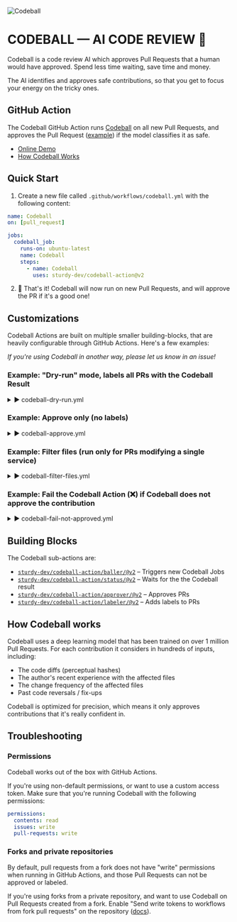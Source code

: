 ![Codeball](https://user-images.githubusercontent.com/47952/173048697-d3d39fc3-6238-4fc3-9baf-ccbbb3b4258c.png)


# CODEBALL &mdash; AI CODE REVIEW 🔮

Codeball is a code review AI which approves Pull Requests that a human would have approved. Spend less time waiting, save time and money.

The AI identifies and approves safe contributions, so that you get to focus your energy on the tricky ones.

## GitHub Action

The Codeball GitHub Action runs [Codeball](https://codeball.ai/) on all new Pull Requests, and approves the Pull Request ([example](https://github.com/sturdy-dev/codeball-action/pull/7)) if the model classifies it as safe.

- [Online Demo](https://codeball.ai/)
- [How Codeball Works](https://codeball.ai/how)

## Quick Start

1. Create a new file called `.github/workflows/codeball.yml` with the following content:

```yaml
name: Codeball
on: [pull_request]

jobs:
  codeball_job:
    runs-on: ubuntu-latest
    name: Codeball
    steps:
      - name: Codeball
        uses: sturdy-dev/codeball-action@v2
```

2. 🎉 That's it! Codeball will now run on new Pull Requests, and will approve the PR if it's a good one!

## Customizations

Codeball Actions are built on multiple smaller building-blocks, that are heavily configurable through GitHub Actions. Here's a few examples:

_If you're using Codeball in another way, please let us know in an issue!_

### Example: "Dry-run" mode, labels all PRs with the Codeball Result

<details>
  <summary>▶️ codeball-dry-run.yml</summary>
  
```yaml
on: [pull_request]

permissions:
  contents: read
  issues: write
  pull-requests: write

jobs:
  codeball:
    runs-on: ubuntu-latest
    name: Codeball
    steps:

      # Start a new Codeball review job
      # This step is asynchronous and will return a job id
      - name: Trigger Codeball
        id: codeball_baller
        uses: sturdy-dev/codeball-action/baller@v2


      # Wait for Codeball to return the status
      - name: Get Status
        id: codeball_status
        uses: sturdy-dev/codeball-action/status@v2
        with:
          codeball-job-id: ${{ steps.codeball_baller.outputs.codeball-job-id }}

      # If Codeball approved the contribution, add a "codeball:approved" label
      - name: Label Approved
        uses: sturdy-dev/codeball-action/labeler@v2
        if: ${{ steps.codeball_status.outputs.approved == 'true' }}
        with:
          name: "codeball:approved"
          color: "86efac" # green

      # If Codeball did not approve the contribution, add a "codeball:needs-review" label
      - name: Label Needs Review
        uses: sturdy-dev/codeball-action/labeler@v2
        if: ${{ steps.codeball_status.outputs.approved == 'false' }}
        with:
          name: "codeball:needs-review"
          color: "bfdbfe" # blue

```
</details>

### Example: Approve only (no labels)

<details>
  <summary>▶️ codeball-approve.yml</summary>
  
```yaml
on: [pull_request]

permissions:
  contents: read
  issues: write
  pull-requests: write

jobs:
  codeball:
    runs-on: ubuntu-latest
    name: Codeball
    steps:

      # Start a new Codeball review job
      # This step is asynchronous and will return a job id
      - name: Trigger Codeball
        id: codeball_baller
        uses: sturdy-dev/codeball-action/baller@v2


      # Wait for Codeball to return the status
      - name: Get Status
        id: codeball_status
        uses: sturdy-dev/codeball-action/status@v2
        with:
          codeball-job-id: ${{ steps.codeball_baller.outputs.codeball-job-id }}

      # If Codeball approved the contribution, approve the PR
      - name: Approve PR
        uses: sturdy-dev/codeball-action/approver@v2
        if: ${{ steps.codeball_status.outputs.approved == 'true' }}
        with:
          message: "Codeball: LGTM! :+1:"
```
</details>


### Example: Filter files (run only for PRs modifying a single service)

<details>
  <summary>▶️ codeball-filter-files.yml</summary>
  
```yaml
on:
  pull_request:
    # Run Codeball only if files under "/web/" has been modified (and no other files)
    # See: https://docs.github.com/en/actions/using-workflows/workflow-syntax-for-github-actions#example-including-and-excluding-paths
    paths:
      - '!**'
      - '/web/**'

permissions:
  contents: read
  issues: write
  pull-requests: write

jobs:
  codeball:
    runs-on: ubuntu-latest
    name: Codeball

    steps:

      # Start a new Codeball review job
      # This step is asynchronous and will return a job id
      - name: Trigger Codeball
        id: codeball_baller
        uses: sturdy-dev/codeball-action/baller@v2


      # Wait for Codeball to return the status
      - name: Get Status
        id: codeball_status
        uses: sturdy-dev/codeball-action/status@v2
        with:
          codeball-job-id: ${{ steps.codeball_baller.outputs.codeball-job-id }}

      # If Codeball approved the contribution, approve the PR
      - name: Approve PR
        uses: sturdy-dev/codeball-action/approver@v2
        if: ${{ steps.codeball_status.outputs.approved == 'true' }}
        with:
          message: "Codeball: LGTM! :+1:"
```
</details>


### Example: Fail the Codeball Action (❌) if Codeball does not approve the contribution

<details>
  <summary>▶️ codeball-fail-not-approved.yml</summary>

```yaml
on: [pull_request]

permissions:
  contents: read
  issues: write
  pull-requests: write

jobs:
  codeball:
    runs-on: ubuntu-latest
    name: Codeball
    steps:
      # Start a new Codeball review job
      # This step is asynchronous and will return a job id
      - name: Trigger Codeball
        id: codeball_baller
        uses: sturdy-dev/codeball-action/baller@v2

      # Wait for Codeball to return the status
      - name: Get Status
        id: codeball_status
        uses: sturdy-dev/codeball-action/status@v2
        with:
          codeball-job-id: ${{ steps.codeball_baller.outputs.codeball-job-id }}

      # If Codeball approved the contribution, approve the PR
      - name: Approve PR
        uses: sturdy-dev/codeball-action/approver@v2
        if: ${{ steps.codeball_status.outputs.approved == 'true' }}
        with:
          message: 'Codeball: LGTM! :+1:'

      # If Codeball didn't approve the contribution, fail the job.
      - name: Fail Job
        if: ${{ steps.codeball_status.outputs.approved == 'fail' }}
        run: |
          echo "Not approved"
          exit 1
```
</details>


## Building Blocks

The Codeball sub-actions are:

* [`sturdy-dev/codeball-action/baller/@v2`](./baller/README.md) – Triggers new Codeball Jobs
* [`sturdy-dev/codeball-action/status/@v2`](./status/README.md) – Waits for the the Codeball result
* [`sturdy-dev/codeball-action/approver/@v2`](./approver/README.md) – Approves PRs
* [`sturdy-dev/codeball-action/labeler/@v2`](./labeler/README.md) – Adds labels to PRs

## How Codeball works

Codeball uses a deep learning model that has been trained on over 1 million Pull Requests. For each contribution it considers in hundreds of inputs, including:

- The code diffs (perceptual hashes)
- The author's recent experience with the affected files
- The change frequency of the affected files
- Past code reversals / fix-ups

Codeball is optimized for precision, which means it only approves contributions that it's really confident in.

## Troubleshooting

### Permissions

Codeball works out of the box with GitHub Actions. 

If you're using non-default permissions, or want to use a custom access token. Make sure that you're running Codeball with the following permissions:

```yaml
permissions:
  contents: read
  issues: write
  pull-requests: write
```

### Forks and private repositories

By default, pull requests from a fork does not have "write" permissions when running in GitHub Actions, and those Pull Requests can not be approved or labeled.

If you're using forks from a private repository, and want to use Codeball on Pull Requests created from a fork.  Enable "Send write tokens to workflows from fork pull requests" on the repository ([docs](https://docs.github.com/en/repositories/managing-your-repositorys-settings-and-features/enabling-features-for-your-repository/managing-github-actions-settings-for-a-repository#enabling-workflows-for-private-repository-forks)).
